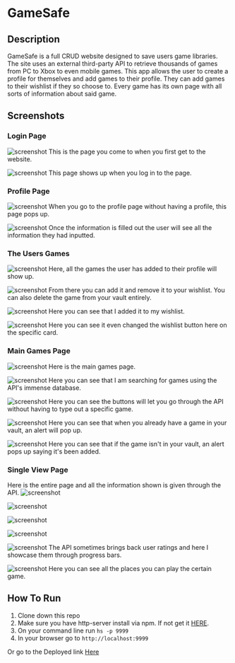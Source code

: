 # GameSafe

## Description
GameSafe is a full CRUD website designed to save users game libraries. The site uses an external third-party API to retrieve thousands of games from PC to Xbox to even mobile games. This app allows the user to create a profile for themselves and add games to their profile. They can add games to their wishlist if they so choose to. Every game has its own page with all sorts of information about said game.
## Screenshots

### Login Page
![screenshot](screenshots/screenshot1.PNG)
This is the page you come to when you first get to the website.

![screenshot](screenshots/screenshot2.PNG)
This page shows up when you log in to the page.

### Profile Page

![screenshot](screenshots/screenshot19.PNG)
When you go to the profile page without having a profile, this page pops up.

![screenshot](screenshots/screenshot3.PNG)
Once the information is filled out the user will see all the information they had inputted.

### The Users Games

![screenshot](screenshots/screenshot4.PNG)
Here, all the games the user has added to their profile will show up.

![screenshot](screenshots/screenshot5.PNG)
From there you can add it and remove it to your wishlist. You can also delete the game from your vault entirely.

![screenshot](screenshots/screenshot6.PNG)
Here you can see that I added it to my wishlist.

![screenshot](screenshots/screenshot7.PNG)
Here you can see it even changed the wishlist button here on the specific card.

### Main Games Page
![screenshot](screenshots/screenshot8.PNG)
Here is the main games page.

![screenshot](screenshots/screenshot9.PNG)
Here you can see that I am searching for games using the API's immense database.

![screenshot](screenshots/screenshot10.PNG)
Here you can see the buttons will let you go through the API without having to type out a specific game.

![screenshot](screenshots/screenshot11.PNG)
Here you can see that when you already have a game in your vault, an alert will pop up.

![screenshot](screenshots/screenshot12.PNG)
Here you can see that if the game isn't in your vault, an alert pops up saying it's been added.

### Single View Page

Here is the entire page and all the information shown is given through the API.
![screenshot](screenshots/screenshot13.PNG)

![screenshot](screenshots/screenshot14.PNG)

![screenshot](screenshots/screenshot15.PNG)

![screenshot](screenshots/screenshot16.PNG)

![screenshot](screenshots/screenshot17.PNG)
The API sometimes brings back user ratings and here I showcase them through progress bars.

![screenshot](screenshots/screenshot18.PNG)
Here you can see all the places you can play the certain game.

## How To Run
1. Clone down this repo
1. Make sure you have http-server install via npm. If not get it [HERE](https://www.npmjs.com/package/http-server).
1. On your command line run `hs -p 9999`
1. In your browser go to `http://localhost:9999`

Or go to the Deployed link [Here](https://frontend-capstone-fe278.firebaseapp.com/)